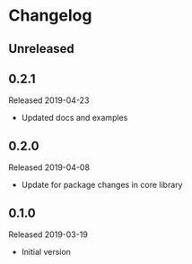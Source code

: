 # Changelog

## Unreleased

## 0.2.1
Released 2019-04-23

- Updated docs and examples

## 0.2.0
Released 2019-04-08

- Update for package changes in core library

## 0.1.0
Released 2019-03-19

- Initial version
